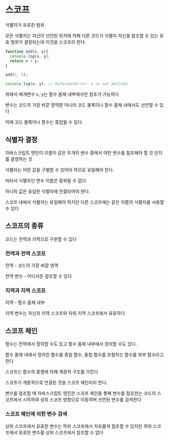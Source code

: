 # 스코프

식별자가 유효한 범위

모든 식별자는 자신이 선언된 위치에 의해 다른 코드가 식별자 자신을 참조할 수 있는 유효 범위가 결정되는데 이것을 스코프라 한다.

```js
function add(x, y){
  console.log(x, y);
  return x + y;
}

add(2, 5);

console.log(x, y); // ReferenceError: x is not defined
```

위에서 매개변수 x, y는 함수 몸체 내부에서만 참조가 가능하다

변수는 코드의 가장 바깥 영역뿐 아니라 코드 블록이나 함수 몸체 내에서도 선언할 수 있다

이때 코드 블록이나 함수는 중첩될 수 있다.

## 식별자 결정

자바스크립트 엔진이 이름이 같은 두개의 변수 중에서 어떤 변수를 참조해야 할 것 인지를 결정하는 것

식별자는 어떤 값을 구별할 수 있어야 하므로 유일해야 한다.

따라서 식별자인 변수 이름은 중복될 수 없다.

하나의 값은 유일한 식별자에 연결되어야 한다.

스코프 내에서 식별자는 유일해야 하지만 다른 스코프에는 같은 이름의 식별자를 사용할 수 있다

## 스코프의 종류

코드는 전역과 지역으로 구분할 수 있다

### 전역과 전역 스코프

전역 - 코드의 가장 바깥 영역

전역 변수 - 어디서든 참조할 수 있다

### 지역과 지역 스코프

지역 - 함수 몸체 내부

지역 변수는 자신의 지역 스코프와 하위 지역 스코프에서 유효하다

## 스코프 체인

함수는 전역에서 정의할 수도 있고 함수 몸체 내부에서 정의할 수도 있다.

함수 몸체 내에서 정의한 함수를 중첩 함수, 중첩 함수를 포함하는 함수를 외부 함수라고 한다

스코프는 함수의 중쳄에 의해 계층적 구조를 가진다

스코프가 계층적으로 연결된 것을 스코프 체인이라 한다.

변수를 참조할 때 자바스크립트 엔진은 스코프 체인을 통해 변수를 참조한는 코드의 스코프에서 시작하여 상위 스코프 방향으로 이동하며 선언된 변수를 검색한다

### 스코프 체인에 의한 변수 검색

상위 스코프에서 유효한 변수는 하위 스코프에서 자유롭게 참조할 수 있지만 하위 스코프에서 유효한 변수를 상위 스코프에서 참조할 수 없다

